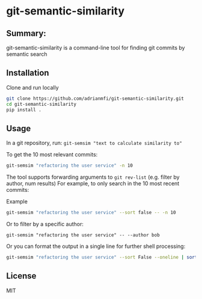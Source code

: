 # git-semantic-similarity

## Summary:
git-semantic-similarity is a command-line tool for finding git commits by semantic search

## Installation
Clone and run locally
```bash
git clone https://github.com/adrianmfi/git-semantic-similarity.git
cd git-semantic-similarity
pip install .
```

## Usage
In a git repository, run:
`git-semsim "text to calculate similarity to"`

To get the 10 most relevant commits:
```bash
git-semsim "refactoring the user service" -n 10
```

The tool supports forwarding arguments to `git rev-list` (e.g. filter by author, num results)
For example, to only search in the 10 most recent commits:

Example
```bash
git-semsim "refactoring the user service" --sort false -- -n 10
```

Or to filter by a specific author:
```
git-semsim "refactoring the user service" -- --author bob
```

Or you can format the output in a single line for further shell processing:
```bash
git-semsim "refactoring the user service" --sort False --oneline | sort -n -r | head -n 10
``` 

## License

MIT
